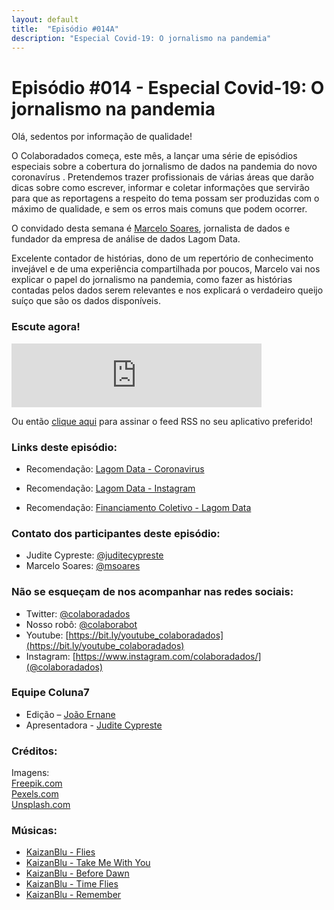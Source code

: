 ```yaml
---
layout: default
title:  "Episódio #014A"
description: "Especial Covid-19: O jornalismo na pandemia"
---
```


# Episódio #014 - Especial Covid-19: O jornalismo na pandemia

Olá, sedentos por informação de qualidade!

O Colaboradados começa, este mês, a lançar uma série de episódios especiais sobre a cobertura do jornalismo de dados na pandemia do novo coronavírus . Pretendemos trazer profissionais de várias áreas que darão dicas sobre como escrever, informar e coletar informações que servirão para que as reportagens a respeito do tema possam ser produzidas com o máximo de qualidade, e sem os erros mais comuns que podem ocorrer.

O convidado desta semana é [Marcelo Soares](https://twitter.com/msoares), jornalista de dados e fundador da empresa de análise de dados Lagom Data.

Excelente contador de histórias, dono de um repertório de conhecimento invejável e de uma experiência compartilhada por poucos, Marcelo vai nos explicar o papel do jornalismo na pandemia, como fazer as histórias contadas pelos dados serem relevantes e nos explicará o verdadeiro queijo suíço que são os dados disponíveis.

### Escute agora!

<iframe src="https://anchor.fm/coluna7/embed/episodes/Episdio-014---Especial-Covid-19-O-jornalismo-na-pandemia-ednfna" height="102px" width="400px" frameborder="0" scrolling="no"></iframe>

Ou então [clique aqui](https://anchor.fm/s/951cc10/podcast/rss) para assinar o feed RSS no seu aplicativo preferido!

### Links deste episódio:

- Recomendação: [Lagom Data - Coronavirus](https://www.lagomdata.com.br/coronavirus)

- Recomendação: [Lagom Data - Instagram](https://www.instagram.com/datalagom/)

- Recomendação: [Financiamento Coletivo - Lagom Data](https://www.catarse.me/lagom_covid)

### Contato dos participantes deste episódio:

- Judite Cypreste: [@juditecypreste](https://www.twitter.com/juditecypreste)
- Marcelo Soares: [@msoares](https://twitter.com/msoares)

### Não se esqueçam de nos acompanhar nas redes sociais:

- Twitter: [@colaboradados](https://twitter.com/colaboradados)
- Nosso robô: [@colaborabot](https://twitter.com/colabora_bot)
- Youtube: [https://bit.ly/youtube_colaboradados](https://bit.ly/youtube_colaboradados)
- Instagram: [https://www.instagram.com/colaboradados/](@colaboradados)

### Equipe Coluna7

- Edição – [João Ernane](https://twitter.com/o_jovemadulto)
- Apresentadora - [Judite Cypreste](https://twitter.com/juditecypreste)

### Créditos:

Imagens:  
[Freepik.com](https://www.freepik.com/)  
[Pexels.com](https://www.pexels.com)  
[Unsplash.com](https://unsplash.com)

### Músicas:

- [KaizanBlu - Flies](https://www.youtube.com/watch?v=JAYNdaYPyxU)
- [KaizanBlu - Take Me With You](https://www.youtube.com/watch?v=i-_BfhJKm14)
- [KaizanBlu - Before Dawn](https://www.youtube.com/watch?v=Thb2AQutVOo)
- [KaizanBlu - Time Flies](https://www.youtube.com/watch?v=JAYNdaYPyxU)
- [KaizanBlu - Remember](https://www.youtube.com/watch?v=9wgnhowQHLs)
